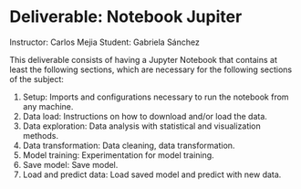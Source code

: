 # Deliverable: Notebook Jupiter

Instructor: Carlos Mejia
Student: Gabriela Sánchez

This deliverable consists of having a Jupyter Notebook that contains at least the following sections, which are necessary for the following sections of the subject:

1. Setup: Imports and configurations necessary to run the notebook from any machine.
2. Data load: Instructions on how to download and/or load the data.
3. Data exploration: Data analysis with statistical and visualization methods.
4. Data transformation: Data cleaning, data transformation.
5. Model training: Experimentation for model training.
6. Save model: Save model.
7. Load and predict data: Load saved model and predict with new data.